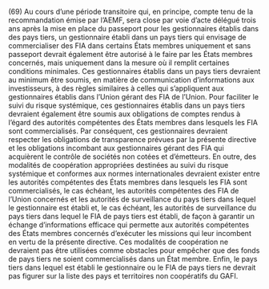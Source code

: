 (69) Au cours d’une période transitoire qui, en principe, compte tenu de la recommandation émise par l’AEMF, sera close par voie d’acte délégué trois ans après la mise en place du passeport pour les gestionnaires établis dans des pays tiers, un gestionnaire établi dans un pays tiers qui envisage de commercialiser des FIA dans certains États membres uniquement et sans passeport devrait également être autorisé à le faire par les États membres concernés, mais uniquement dans la mesure où il remplit certaines conditions minimales. Ces gestionnaires établis dans un pays tiers devraient au minimum être soumis, en matière de communication d’informations aux investisseurs, à des règles similaires à celles qui s’appliquent aux gestionnaires établis dans l’Union gérant des FIA de l’Union. Pour faciliter le suivi du risque systémique, ces gestionnaires établis dans un pays tiers devraient également être soumis aux obligations de comptes rendus à l’égard des autorités compétentes des États membres dans lesquels les FIA sont commercialisés. Par conséquent, ces gestionnaires devraient respecter les obligations de transparence prévues par la présente directive et les obligations incombant aux gestionnaires gérant des FIA qui acquièrent le contrôle de sociétés non cotées et d’émetteurs. En outre, des modalités de coopération appropriées destinées au suivi du risque systémique et conformes aux normes internationales devraient exister entre les autorités compétentes des États membres dans lesquels les FIA sont commercialisés, le cas échéant, les autorités compétentes des FIA de l’Union concernés et les autorités de surveillance du pays tiers dans lequel le gestionnaire est établi et, le cas échéant, les autorités de surveillance du pays tiers dans lequel le FIA de pays tiers est établi, de façon à garantir un échange d’informations efficace qui permette aux autorités compétentes des États membres concernés d’exécuter les missions qui leur incombent en vertu de la présente directive. Ces modalités de coopération ne devraient pas être utilisées comme obstacles pour empêcher que des fonds de pays tiers ne soient commercialisés dans un État membre. Enfin, le pays tiers dans lequel est établi le gestionnaire ou le FIA de pays tiers ne devrait pas figurer sur la liste des pays et territoires non coopératifs du GAFI.